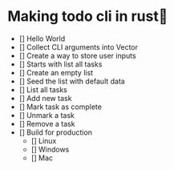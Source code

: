 # Making todo cli in rust🤙

- [] Hello World
- [] Collect CLI arguments into Vector
- [] Create a way to store user inputs
- [] Starts with list all tasks
- [] Create an empty list
- [] Seed the list with default data
- [] List all tasks
- [] Add new task
- [] Mark task as complete
- [] Unmark a task
- [] Remove a task
- [] Build for production
     - [] Linux
     - [] Windows
     - [] Mac
